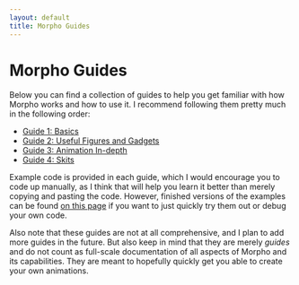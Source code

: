 ```yaml
---
layout: default
title: Morpho Guides
---
```


# Morpho Guides

Below you can find a collection of guides to help you get familiar with how Morpho works and how to use it. I recommend following them pretty much in the following order:

- [Guide 1: Basics](https://morpho-matters.github.io/morpholib/guides/basic-guide)
- [Guide 2: Useful Figures and Gadgets](https://morpho-matters.github.io/morpholib/guides/figures-and-gadgets)
- [Guide 3: Animation In-depth](https://morpho-matters.github.io/morpholib/guides/animation-in-depth)
- [Guide 4: Skits](https://morpho-matters.github.io/morpholib/guides/skits)

Example code is provided in each guide, which I would encourage you to code up manually, as I think that will help you learn it better than merely copying and pasting the code. However, finished versions of the examples can be found [on this page](https://github.com/morpho-matters/morpholib/tree/master/examples) if you want to just quickly try them out or debug your own code.

Also note that these guides are not at all comprehensive, and I plan to add more guides in the future. But also keep in mind that they are merely *guides* and do not count as full-scale documentation of all aspects of Morpho and its capabilities. They are meant to hopefully quickly get you able to create your own animations.
